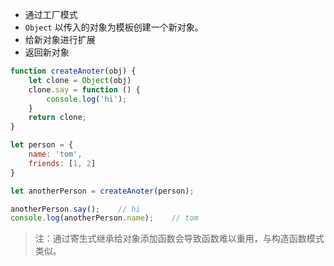 + 通过工厂模式
+ `Object` 以传入的对象为模板创建一个新对象。
+ 给新对象进行扩展
+ 返回新对象

```js
function createAnoter(obj) {
    let clone = Object(obj)
    clone.say = function () {
        console.log('hi');
    }
    return clone;
}

let person = {
    name: 'tom',
    friends: [1, 2]
}

let anotherPerson = createAnoter(person);

anotherPerson.say();    // hi
console.log(anotherPerson.name);    // tom
```



> 注：通过寄生式继承给对象添加函数会导致函数难以重用，与构造函数模式类似。
